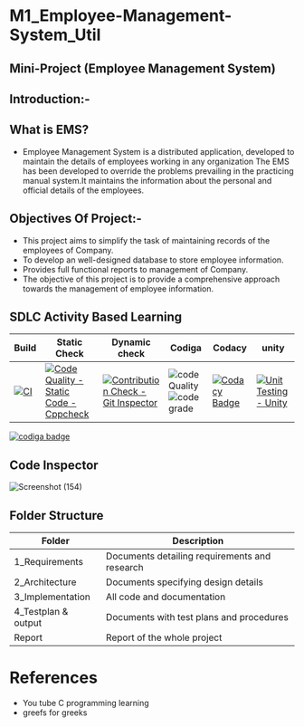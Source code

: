 # M1_Employee-Management-System_Util

## Mini-Project (Employee Management System)
 
## Introduction:-

## What is EMS?

* Employee Management System is a distributed application, developed to maintain the details of employees working in any organization The EMS has been developed to override the problems prevailing in the practicing manual system.It maintains the information about the personal and official details of the employees.

## Objectives Of Project:-

* This project aims to simplify the task of maintaining records of the employees of Company.
* To develop an well-designed database to store employee information.
* Provides full functional reports to management of Company.
* The objective of this project is to provide a comprehensive approach towards the management of employee information.

## SDLC Activity Based Learning

| Build | Static Check | Dynamic check | Codiga | Codacy | unity |
| ----- | ----- | ----- | ----- | ----- | ------ |        
| [![CI](https://github.com/RAVI9966/M1_Employee-Management-System_Util/actions/workflows/c-cpp.yml/badge.svg)](https://github.com/RAVI9966/M1_Employee-Management-System_Util/actions/workflows/c-cpp.yml)  |  [![Code Quality - Static Code - Cppcheck](https://github.com/RAVI9966/M1_Employee-Management-System_Util/actions/workflows/Code%20Quality%20%20%20Static%20Code%20-%20Cppcheck.yml/badge.svg)](https://github.com/RAVI9966/M1_Employee-Management-System_Util/actions/workflows/Code%20Quality%20%20%20Static%20Code%20-%20Cppcheck.yml)  |  [![Contribution Check - Git Inspector](https://github.com/RAVI9966/M1_Employee-Management-System_Util/actions/workflows/vs.yml/badge.svg)](https://github.com/RAVI9966/M1_Employee-Management-System_Util/actions/workflows/vs.yml)  |  ![code Quality](https://api.codiga.io/project/30960/score/svg)  ![code grade](https://api.codiga.io/project/30960/status/svg)  |  [![Codacy Badge](https://app.codacy.com/project/badge/Grade/a9b698d1a3464123ba14d2be5e20b1ce)](https://www.codacy.com/gh/RAVI9966/M1_Employee-Management-System_Util/dashboard?utm_source=github.com&amp;utm_medium=referral&amp;utm_content=RAVI9966/M1_Employee-Management-System_Util&amp;utm_campaign=Badge_Grade)  |  [![Unit Testing - Unity](https://github.com/RAVI9966/M1_Employee-Management-System_Util/actions/workflows/Update.yml/badge.svg)](https://github.com/RAVI9966/M1_Employee-Management-System_Util/actions/workflows/Update.yml) |



<a href="https://app.codiga.io/public/user/github/RAVI9966">
   <img src="https://api.codiga.io/public/badge/user/github/RAVI9966?style=light" alt="codiga badge" />
</a>
 


## Code Inspector

![Screenshot (154)](https://user-images.githubusercontent.com/63452014/153416726-3631e11d-0239-495a-b36d-fb48eab9d426.png)



## Folder Structure

| Folder | Description |
| ------ | ----------- |
| 1_Requirements | Documents detailing requirements and research |
| 2_Architecture |	Documents specifying design details |
| 3_Implementation	| All code and documentation |
| 4_Testplan & output |	Documents with test plans and procedures |
| Report |	Report of the whole project |

# References

* You tube C programming learning 
* greefs for greeks 




